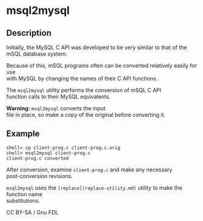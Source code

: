 # msql2mysql

## Description

Initially, the MySQL C API was developed to be very similar to that of the\
mSQL database system.

Because of this, mSQL programs often can be converted relatively easily for use\
with MySQL by changing the names of their C API functions.

The `msql2mysql` utility performs the conversion of mSQL C API\
function calls to their MySQL equivalents.

**Warning:** `msql2mysql` converts the input\
file in place, so make a copy of the original before converting it.

## Example

```
shell> cp client-prog.c client-prog.c.orig
shell> msql2mysql client-prog.c
client-prog.c converted
```

After conversion, examine `client-prog.c` and make any necessary\
post-conversion revisions.

`msql2mysql` uses the `[replace](replace-utility.md)` utility to make the function name\
substitutions.

CC BY-SA / Gnu FDL
